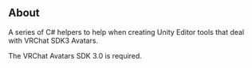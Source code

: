About
-----

A series of C# helpers to help when creating Unity Editor tools
that deal with VRChat SDK3 Avatars.

The VRChat Avatars SDK 3.0 is required.
